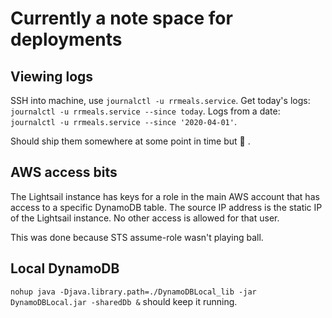 # Currently a note space for deployments

## Viewing logs

SSH into machine, use `journalctl -u rrmeals.service`. Get today's logs: `journalctl -u rrmeals.service --since today`. Logs from a date: `journalctl -u rrmeals.service --since '2020-04-01'`.

Should ship them somewhere at some point in time but :shrug: .

## AWS access bits

The Lightsail instance has keys for a role in the main AWS account that has access to a specific DynamoDB table. The source IP address is the static IP of the Lightsail instance. No other access is allowed for that user.

This was done because STS assume-role wasn't playing ball.

## Local DynamoDB

`nohup java -Djava.library.path=./DynamoDBLocal_lib -jar DynamoDBLocal.jar -sharedDb &` should keep it running.
